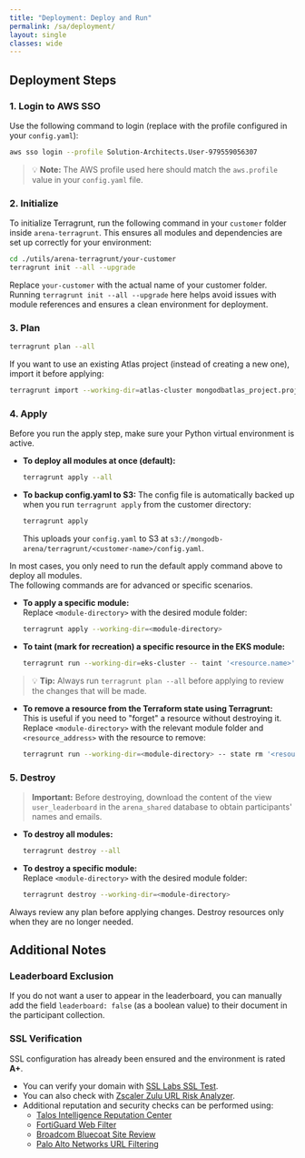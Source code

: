 ```yaml
---
title: "Deployment: Deploy and Run"
permalink: /sa/deployment/
layout: single
classes: wide
---
```


## Deployment Steps

### 1. Login to AWS SSO

Use the following command to login (replace with the profile configured in your `config.yaml`):
```bash
aws sso login --profile Solution-Architects.User-979559056307
```

> 💡 **Note:** The AWS profile used here should match the `aws.profile` value in your `config.yaml` file.

### 2. Initialize

To initialize Terragrunt, run the following command in your `customer` folder inside `arena-terragrunt`. This ensures all modules and dependencies are set up correctly for your environment:

```bash
cd ./utils/arena-terragrunt/your-customer
terragrunt init --all --upgrade
```

Replace `your-customer` with the actual name of your customer folder. Running `terragrunt init --all --upgrade` here helps avoid issues with module references and ensures a clean environment for deployment.

### 3. Plan

```bash
terragrunt plan --all
```

If you want to use an existing Atlas project (instead of creating a new one), import it before applying:
```bash
terragrunt import --working-dir=atlas-cluster mongodbatlas_project.project <project_id>
```

### 4. Apply

Before you run the apply step, make sure your Python virtual environment is active.

- **To deploy all modules at once (default):**
  ```bash
  terragrunt apply --all
  ```
  
- **To backup config.yaml to S3:**
  The config file is automatically backed up when you run `terragrunt apply` from the customer directory:
  ```bash
  terragrunt apply
  ```
  This uploads your `config.yaml` to S3 at `s3://mongodb-arena/terragrunt/<customer-name>/config.yaml`.

In most cases, you only need to run the default apply command above to deploy all modules.  
The following commands are for advanced or specific scenarios.

- **To apply a specific module:**  
  Replace `<module-directory>` with the desired module folder:
  ```bash
  terragrunt apply --working-dir=<module-directory>
  ```

- **To taint (mark for recreation) a specific resource in the EKS module:**
  ```bash
  terragrunt run --working-dir=eks-cluster -- taint '<resource.name>'
  ```

> 💡 **Tip:** Always run `terragrunt plan --all` before applying to review the changes that will be made.

- **To remove a resource from the Terraform state using Terragrunt:**  
  This is useful if you need to "forget" a resource without destroying it.  
  Replace `<module-directory>` with the relevant module folder and `<resource_address>` with the resource to remove:
  ```bash
  terragrunt run --working-dir=<module-directory> -- state rm '<resource_address>'
  ```

### 5. Destroy

> **Important:** Before destroying, download the content of the view `user_leaderboard` in the `arena_shared` database to obtain participants' names and emails.

- **To destroy all modules:**  
  ```bash
  terragrunt destroy --all
  ```
- **To destroy a specific module:**  
  Replace `<module-directory>` with the desired module folder:
  ```bash
  terragrunt destroy --working-dir=<module-directory>
  ```

Always review any plan before applying changes. Destroy resources only when they are no longer needed.

## Additional Notes

### Leaderboard Exclusion
If you do not want a user to appear in the leaderboard, you can manually add the field `leaderboard: false` (as a boolean value) to their document in the participant collection.

### SSL Verification
SSL configuration has already been ensured and the environment is rated **A+**.
- You can verify your domain with [SSL Labs SSL Test](https://www.ssllabs.com/ssltest/analyze.html).
- You can also check with [Zscaler Zulu URL Risk Analyzer](https://zulu.zscaler.com/).
- Additional reputation and security checks can be performed using:
  - [Talos Intelligence Reputation Center](https://talosintelligence.com/reputation_center/)  
  - [FortiGuard Web Filter](https://www.fortiguard.com/webfilter)  
  - [Broadcom Bluecoat Site Review](https://sitereview.bluecoat.com/)
  - [Palo Alto Networks URL Filtering](https://urlfiltering.paloaltonetworks.com/)

